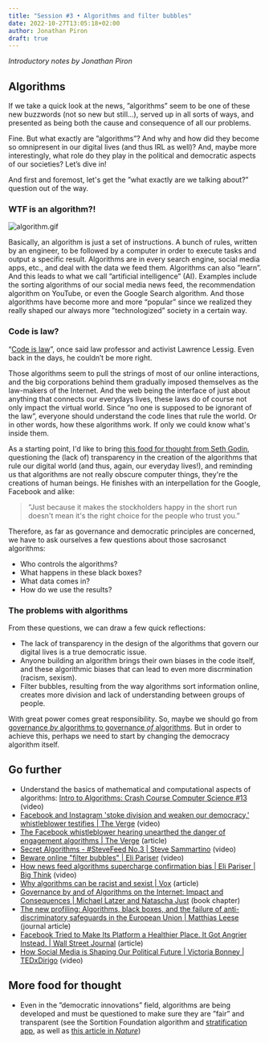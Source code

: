 ```yaml
---
title: "Session #3 • Algorithms and filter bubbles"
date: 2022-10-27T13:05:18+02:00
author: Jonathan Piron
draft: true
---
```


_Introductory notes by Jonathan Piron_

## Algorithms

If we take a quick look at the news, ”algorithms” seem to be one of these new buzzwords (not so new but still...), served up in all sorts of ways, and presented as being both the cause and consequence of all our problems.

Fine. But what exactly are ”algorithms”? And why and how did they become so omnipresent in our digital lives (and thus IRL as well)? And, maybe more interestingly, what role do they play in the political and democratic aspects of our societies? Let’s dive in!

And first and foremost, let's get the ”what exactly are we talking about?” question out of the way.


### WTF is an algorithm?!

![algorithm.gif](/images/algorithm.gif)

Basically, an algorithm is just a set of instructions. A bunch of rules, written by an engineer, to be followed by a computer in order to execute tasks and output a specific result. Algorithms are in every search engine, social media apps, etc., and deal with the data we feed them. Algorithms can also ”learn”. And this leads to what we call ”artificial intelligence” (AI).
Examples include the sorting algorithms of our social media news feed, the recommendation algorithm on YouTube, or even the Google Search algorithm.
And those algorithms have become more and more “popular” since we realized they really shaped our always more ”technologized” society in a certain way.


### Code is law?

“[Code is law](https://upload.wikimedia.org/wikipedia/commons/f/fd/Code_v2.pdf)”, once said law professor and activist Lawrence Lessig. Even back in the days, he couldn’t be more right.

Those algorithms seem to pull the strings of most of our online interactions, and the big corporations behind them gradually imposed themselves as the law-makers of the Internet. And the web being the interface of just about anything that connects our everydays lives, these laws do of course not only impact the virtual world.
Since ”no one is supposed to be ignorant of the law”, everyone should understand the code lines that rule the world. Or in other words, how these algorithms work. If only we could know what's inside them.

As a starting point, I'd like to bring [this food for thought from Seth Godin](https://seths.blog/2017/01/but-where-did-the-algorithm-come-from/), questioning the (lack of) transparency in the creation of the algorithms that rule our digital world (and thus, again, our everyday lives!), and reminding us that algorithms are not really obscure computer things, they're the creations of human beings. He finishes with an interpellation for the Google, Facebook and alike:

> ”Just because it makes the stockholders happy in the short run doesn't mean it's the right choice for the people who trust you.”

Therefore, as far as governance and democratic principles are concerned, we have to ask ourselves a few questions about those sacrosanct algorithms: 

- Who controls the algorithms? 
- What happens in these black boxes? 
- What data comes in?
- How do we use the results?


### The problems with algorithms

From these questions, we can draw a few quick reflections:

- The lack of transparency in the design of the algorithms that govern our digital lives is a true democratic issue.
- Anyone building an algorithm brings their own biases in the code itself, and these algorithmic biases that can lead to even more discrmination (racism, sexism).
- Filter bubbles, resulting from the way algorithms sort information online, creates more division and lack of understanding between groups of people.

With great power comes great responsibility. So, maybe we should go from [governance _by_ algorithms to governance _of_ algorithms](https://oxfordre.com/communication/view/10.1093/acrefore/9780190228613.001.0001/acrefore-9780190228613-e-904). 
But in order to achieve this, perhaps we need to start by changing the democracy algorithm itself.


## Go further

- Understand the basics of mathematical and computational aspects of algorithms: [Intro to Algorithms: Crash Course Computer Science #13](https://youtu.be/rL8X2mlNHPM) (video)
- [Facebook and Instagram 'stoke division and weaken our democracy,' whistleblower testifies | The Verge](https://youtu.be/StGqkC9MAUA) (video)
- [The Facebook whistleblower hearing unearthed the danger of engagement algorithms | The Verge](https://www.theverge.com/2021/10/6/22711947/facebook-whistleblower-teens-safety-hearing-blumenthal-algorithms-harm) (article)
- [Secret Algorithms - \#SteveFeed No.3 | Steve Sammartino](https://youtu.be/HWfUNFlGtyc) (video)
- [Beware online "filter bubbles" | Eli Pariser](https://www.ted.com/talks/eli_pariser_beware_online_filter_bubbles) (video)
- [How news feed algorithms supercharge confirmation bias | Eli Pariser | Big Think](https://youtu.be/prx9bxzns3g) (video)
- [Why algorithms can be racist and sexist | Vox](https://www.vox.com/recode/2020/2/18/21121286/algorithms-bias-discrimination-facial-recognition-transparency) (article)
- [Governance by and of Algorithms on the Internet: Impact and Consequences | Michael Latzer and Natascha Just](https://oxfordre.com/communication/view/10.1093/acrefore/9780190228613.001.0001/acrefore-9780190228613-e-904) (book chapter)
- [The new profiling: Algorithms, black boxes, and the failure of anti-discriminatory safeguards in the European Union | Matthias Leese](https://www.jstor.org/stable/26292284) (journal article)
- [Facebook Tried to Make Its Platform a Healthier Place. It Got Angrier Instead. | Wall Street Journal](https://www.wsj.com/articles/facebook-algorithm-change-zuckerberg-11631654215) (article)
- [How Social Media is Shaping Our Political Future | Victoria Bonney | TEDxDirigo](https://youtu.be/9Kd99IIWJUw) (video)


## More food for thought

- Even in the ”democratic innovations” field, algorithms are being developed and must be questioned to make sure they are ”fair” and transparent (see the Sortition Foundation algorithm and [stratification app](https://github.com/sortitionfoundation/stratification-app), as well as [this article in _Nature_](https://www.nature.com/articles/s41586-021-03788-6))
